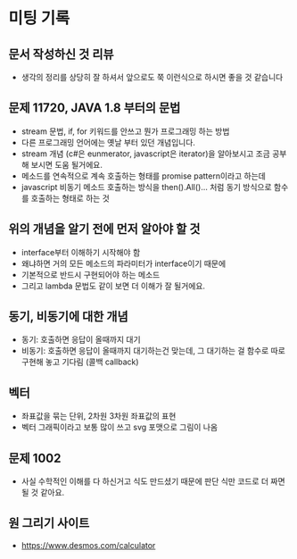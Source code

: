 # 미팅 기록

## 문서 작성하신 것 리뷰

- 생각의 정리를 상당히 잘 하셔서 앞으로도 쭉 이런식으로 하시면 좋을 것 같습니다

## 문제 11720, JAVA 1.8 부터의 문법

- stream 문법, if, for 키워드를 안쓰고 뭔가 프로그래밍 하는 방법
- 다른 프로그래밍 언어에는 옛날 부터 있던 개념입니다.
- stream 개념 (c#은 eunmerator, javascript은 iterator)을 알아보시고 조금 공부해 보시면 도움 될거에요.
- 메소드를 연속적으로 계속 호출하는 형태를 promise pattern이라고 하는데
- javascript 비동기 메소드 호출하는 방식을 then().All()... 처럼 동기 방식으로 함수를 호출하는 형태로 하는 것

## 위의 개념을 알기 전에 먼저 알아야 할 것

- interface부터 이해하기 시작해야 함
- 왜냐하면 거의 모든 메소드의 파라미터가 interface이기 때문에
- 기본적으로 반드시 구현되어야 하는 메소드
- 그리고 lambda 문법도 같이 보면 더 이해가 잘 될거에요.

## 동기, 비동기에 대한 개념

- 동기: 호출하면 응답이 올때까지 대기
- 비동기: 호출하면 응답이 올때까지 대기하는건 맞는데, 그 대기하는 걸 함수로 따로 구현해 놓고 기다림 (콜백 callback)

## 벡터

- 좌표값을 묶는 단위, 2차원 3차원 좌표값의 표현
- 벡터 그래픽이라고 보통 많이 쓰고 svg 포맷으로 그림이 나옴

## 문제 1002

- 사실 수학적인 이해를 다 하신거고 식도 만드셨기 때문에 판단 식만 코드로 더 짜면 될 것 같아요.

## 원 그리기 사이트

- https://www.desmos.com/calculator